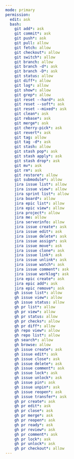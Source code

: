 ```yaml
---
mode: primary
permission:
  edit: ask
  bash:
    git add*: ask
    git commit*: ask
    git push*: ask
    git pull: allow
    git fetch: allow
    git checkout*: allow
    git switch*: allow
    git branch: allow
    git branch -d*: ask
    git branch -D*: ask
    git status: allow
    git diff*: allow
    git log*: allow
    git show*: allow
    git grep*: allow
    git reset --hard*: ask
    git reset --soft*: ask
    git reset --mixed*: ask
    git clean*: ask
    git rebase*: ask
    git merge*: ask
    git cherry-pick*: ask
    git revert*: ask
    git tag: allow
    git tag -d*: ask
    git stash: allow
    git stash pop*: ask
    git stash apply*: ask
    git stash drop*: ask
    git mv*: ask
    git rm*: ask
    git restore*: allow
    git submodule*: allow
    jira issue list*: allow
    jira issue view*: allow
    jira sprint list*: allow
    jira board*: allow
    jira epic list*: allow
    jira epic view*: allow
    jira project*: allow
    jira me: allow
    jira serverinfo: allow
    jira issue create*: ask
    jira issue edit*: ask
    jira issue delete*: ask
    jira issue assign*: ask
    jira issue move*: ask
    jira issue clone*: ask
    jira issue link*: ask
    jira issue unlink*: ask
    jira issue watch*: ask
    jira issue comment*: ask
    jira issue worklog*: ask
    jira epic create*: ask
    jira epic add*: ask
    jira epic remove*: ask
    gh issue list*: allow
    gh issue view*: allow
    gh issue status: allow
    gh pr list*: allow
    gh pr view*: allow
    gh pr status: allow
    gh pr checks*: allow
    gh pr diff*: allow
    gh repo view*: allow
    gh repo list*: allow
    gh search*: allow
    gh browse: allow
    gh issue create*: ask
    gh issue edit*: ask
    gh issue close*: ask
    gh issue delete*: ask
    gh issue comment*: ask
    gh issue lock*: ask
    gh issue unlock*: ask
    gh issue pin*: ask
    gh issue unpin*: ask
    gh issue reopen*: ask
    gh issue transfer*: ask
    gh pr create*: ask
    gh pr edit*: ask
    gh pr close*: ask
    gh pr merge*: ask
    gh pr reopen*: ask
    gh pr ready*: ask
    gh pr review*: ask
    gh pr comment*: ask
    gh pr lock*: ask
    gh pr unlock*: ask
    gh pr checkout*: allow
---
```


